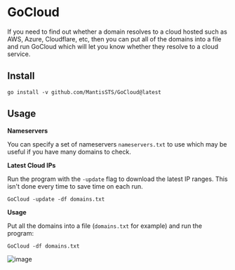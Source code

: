 # GoCloud

If you need to find out whether a domain resolves to a cloud hosted such as AWS, Azure, Cloudflare, etc, then you can put all of the domains into a file and run GoCloud which will let you know whether they resolve to a cloud service.

## Install

```
go install -v github.com/MantisSTS/GoCloud@latest
```

## Usage


**Nameservers**

You can specify a set of nameservers `nameservers.txt` to use which may be useful if you have many domains to check.


**Latest Cloud IPs**

Run the program with the `-update` flag to download the latest IP ranges. This isn't done every time to save time on each run.

```
GoCloud -update -df domains.txt
```

**Usage**

Put all the domains into a file (`domains.txt` for example) and run the program:

```
GoCloud -df domains.txt 
```

![image](https://user-images.githubusercontent.com/818959/208897747-1be861b4-e2b0-4949-a1ff-72eea56ea965.png)
